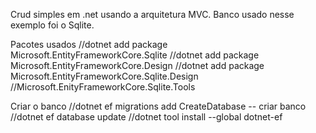 Crud simples em .net usando a arquitetura MVC. 
Banco usado nesse exemplo foi o Sqlite.

Pacotes usados
//dotnet add package Microsoft.EntityFrameworkCore.Sqlite
//dotnet add package Microsoft.EntityFrameworkCore.Design
//dotnet add package Microsoft.EntityFrameworkCore.Sqlite.Design
//Microsoft.EnityFrameworkCore.Sqlite.Tools

Criar o banco
//dotnet ef migrations add CreateDatabase -- criar banco
//dotnet ef database update
//dotnet tool install --global dotnet-ef
